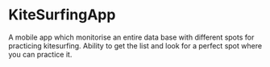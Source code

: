 # KiteSurfingApp
A mobile app which monitorise an entire data base with different spots for practicing kitesurfing. Ability to get the list and look for a perfect spot where you can practice it.

